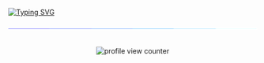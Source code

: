 [![Typing SVG](https://readme-typing-svg.herokuapp.com?font=Caveat&size=50&duration=3000&pause=100&color=AF49F7&center=true&vCenter=true&multiline=true&width=1080&height=130&lines=Hi!+I'm+Achiyant+%F0%9F%98%80;Software+Developer+in+making)](https://git.io/typing-svg)

<img  src="./assets/borderseperator.gif">

<br>
<br>
<p align="center">
    <img src="https://komarev.com/ghpvc/?username=ACHIYANT&color=blueviolet&label=PROFILE+VIEWS&style=plastic" alt="profile view counter">
    
</p> <br>

<!-- ![]() -->
<!-- ### Hi there 👋 -->

<!--
**ACHIYANT/Achiyant** is a ✨ _special_ ✨ repository because its `README.md` (this file) appears on your GitHub profile.

Here are some ideas to get you started:

- 🔭 I’m currently working on ...
- 🌱 I’m currently learning ...
- 👯 I’m looking to collaborate on ...
- 🤔 I’m looking for help with ...
- 💬 Ask me about ...
- 📫 How to reach me: ...
- 😄 Pronouns: ...
- ⚡ Fun fact: ...
-->
